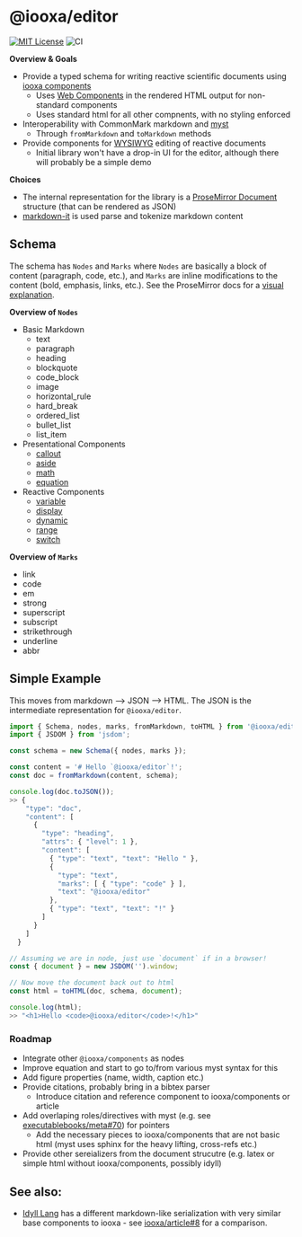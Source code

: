 # @iooxa/editor
[![MIT License](https://img.shields.io/badge/license-MIT-blue.svg)](https://github.com/iooxa/editor/blob/master/LICENSE)
![CI](https://github.com/iooxa/editor/workflows/CI/badge.svg)

**Overview & Goals**
* Provide a typed schema for writing reactive scientific documents using [iooxa components](https://iooxa.dev)
  * Uses [Web Components](https://developer.mozilla.org/en-US/docs/Web/Web_Components) in the rendered HTML output for non-standard components
  * Uses standard html for all other compnents, with no styling enforced
* Interoperability with CommonMark markdown and [myst](https://github.com/executablebooks/markdown-it-myst)
  * Through `fromMarkdown` and `toMarkdown` methods
* Provide components for [WYSIWYG](https://en.wikipedia.org/wiki/WYSIWYG) editing of reactive documents
  * Initial library won't have a drop-in UI for the editor, although there will probably be a simple demo

**Choices**
* The internal representation for the library is a [ProseMirror Document](https://prosemirror.net/docs/guide/#doc) structure (that can be rendered as JSON)
* [markdown-it](https://github.com/markdown-it/markdown-it) is used parse and tokenize markdown content

## Schema

The schema has `Nodes` and `Marks` where `Nodes` are basically a block of content (paragraph, code, etc.), and `Marks` are inline modifications to the content (bold, emphasis, links, etc.). See the ProseMirror docs for a [visual explanation](https://prosemirror.net/docs/guide/#doc).

**Overview of `Nodes`**

* Basic Markdown
  * text
  * paragraph
  * heading
  * blockquote
  * code_block
  * image
  * horizontal_rule
  * hard_break
  * ordered_list
  * bullet_list
  * list_item
* Presentational Components
  * [callout](https://iooxa.dev/article/callout)
  * [aside](https://iooxa.dev/article/aside)
  * [math](https://iooxa.dev/article/math)
  * [equation](https://iooxa.dev/article/equation)
* Reactive Components
  * [variable](https://iooxa.dev/components/variable)
  * [display](https://iooxa.dev/components/display)
  * [dynamic](https://iooxa.dev/components/dynamic)
  * [range](https://iooxa.dev/components/range)
  * [switch](https://iooxa.dev/components/switch)

**Overview of `Marks`**

* link
* code
* em
* strong
* superscript
* subscript
* strikethrough
* underline
* abbr


## Simple Example

This moves from markdown --> JSON --> HTML. The JSON is the intermediate representation for `@iooxa/editor`.

```javascript
import { Schema, nodes, marks, fromMarkdown, toHTML } from '@iooxa/editor';
import { JSDOM } from 'jsdom';

const schema = new Schema({ nodes, marks });

const content = '# Hello `@iooxa/editor`!';
const doc = fromMarkdown(content, schema);

console.log(doc.toJSON());
>> {
    "type": "doc",
    "content": [
      {
        "type": "heading",
        "attrs": { "level": 1 },
        "content": [
          { "type": "text", "text": "Hello " },
          {
            "type": "text",
            "marks": [ { "type": "code" } ],
            "text": "@iooxa/editor"
          },
          { "type": "text", "text": "!" }
        ]
      }
    ]
  }

// Assuming we are in node, just use `document` if in a browser!
const { document } = new JSDOM('').window;

// Now move the document back out to html
const html = toHTML(doc, schema, document);

console.log(html);
>> "<h1>Hello <code>@iooxa/editor</code>!</h1>"
```

### Roadmap

* Integrate other `@iooxa/components` as nodes
* Improve equation and start to go to/from various myst syntax for this
* Add figure properties (name, width, caption etc.)
* Provide citations, probably bring in a bibtex parser
  * Introduce citation and reference component to iooxa/components or article
* Add overlaping roles/directives with myst (e.g. see [executablebooks/meta#70](https://github.com/executablebooks/meta/issues/70)) for pointers
  * Add the necessary pieces to iooxa/components that are not basic html (myst uses sphinx for the heavy lifting, cross-refs etc.)
* Provide other sereializers from the document strucutre (e.g. latex or simple html without iooxa/components, possibly idyll)


## See also:
* [Idyll Lang](https://idyll-lang.org/) has a different markdown-like serialization with very similar base components to iooxa - see [iooxa/article#8](https://github.com/iooxa/article/issues/8) for a comparison.
